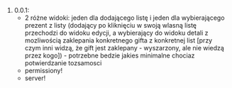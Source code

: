 1. 0.0.1:
    * 2 różne widoki: jeden dla dodającego listę i jeden dla wybierającego prezent z listy (dodający po kliknięciu w swoją wlasną listę przechodzi do widoku edycji, a wybierający do widoku detali z mozliwością zaklepania konkretnego gifta z konkretnej list [przy czym inni widzą, że gift jest zaklepany - wyszarzony, ale nie wiedzą przez kogo]) - potrzebne bedzie jakies minimalne chociaz potwierdzanie tozsamosci
    * permissiony!
    * server!